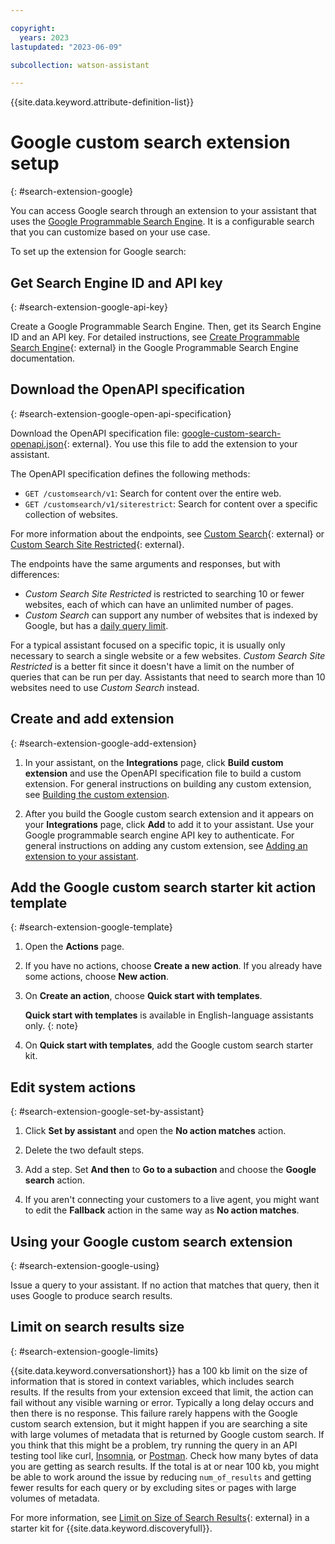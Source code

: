 ```yaml
---

copyright:
  years: 2023
lastupdated: "2023-06-09"

subcollection: watson-assistant

---
```


{{site.data.keyword.attribute-definition-list}}

# Google custom search extension setup
{: #search-extension-google}

You can access Google search through an extension to your assistant that uses the [Google Programmable Search Engine](https://developers.google.com/custom-search/docs/overview). It is a configurable search that you can customize based on your use case.

To set up the extension for Google search:

## Get Search Engine ID and API key
{: #search-extension-google-api-key}

Create a Google Programmable Search Engine. Then, get its Search Engine ID and an API key. For detailed instructions, see [Create Programmable Search Engine](https://developers.google.com/custom-search/v1/introduction#create_programmable_search_engine){: external} in the Google Programmable Search Engine documentation.

## Download the OpenAPI specification
{: #search-extension-google-open-api-specification}

Download the OpenAPI specification file: [google-custom-search-openapi.json](https://github.com/watson-developer-cloud/assistant-toolkit/blob/master/integrations/extensions/starter-kits/google-custom-search/basic/google-custom-search-openapi.json){: external}. You use this file to add the extension to your assistant.

The OpenAPI specification defines the following methods:

- `GET /customsearch/v1`: Search for content over the entire web.
- `GET /customsearch/v1/siterestrict`: Search for content over a specific collection of websites.

For more information about the endpoints, see [Custom Search](https://developers.google.com/custom-search/v1/reference/rest/v1/cse/list){: external} or [Custom Search Site Restricted](https://developers.google.com/custom-search/v1/reference/rest/v1/cse.siterestrict/list){: external}.

The endpoints have the same arguments and responses, but with differences:

- *Custom Search Site Restricted* is restricted to searching 10 or fewer websites, each of which can have an unlimited number of pages.
- *Custom Search* can support any number of websites that is indexed by Google, but has a [daily query limit](https://developers.google.com/custom-search/v1/overview#pricing).

For a typical assistant focused on a specific topic, it is usually only necessary to search a single website or a few websites. *Custom Search Site Restricted* is a better fit since it doesn't have a limit on the number of queries that can be run per day. Assistants that need to search more than 10 websites need to use *Custom Search* instead.

## Create and add extension
{: #search-extension-google-add-extension}

1.  In your assistant, on the **Integrations** page, click **Build custom extension** and use the OpenAPI specification file to build a custom extension. For general instructions on building any custom extension, see [Building the custom extension](/docs/watson-assistant?topic=watson-assistant-build-custom-extension#building-the-custom-extension).

1. After you build the Google custom search extension and it appears on your **Integrations** page, click **Add** to add it to your assistant. Use your Google programmable search engine API key to authenticate. For general instructions on adding any custom extension, see [Adding an extension to your assistant](/docs/watson-assistant?topic=watson-assistant-add-custom-extension).

## Add the Google custom search starter kit action template
{: #search-extension-google-template}

1. Open the **Actions** page.

1. If you have no actions, choose **Create a new action**. If you already have some actions, choose **New action**.

1. On **Create an action**, choose **Quick start with templates**.

   **Quick start with templates** is available in English-language assistants only.
   {: note}

1. On **Quick start with templates**, add the Google custom search starter kit.

## Edit system actions
{: #search-extension-google-set-by-assistant}

1. Click **Set by assistant** and open the **No action matches** action.

1. Delete the two default steps. 

1. Add a step. Set **And then** to **Go to a subaction** and choose the **Google search** action.

1. If you aren't connecting your customers to a live agent, you might want to edit the **Fallback** action in the same way as **No action matches**.

## Using your Google custom search extension
{: #search-extension-google-using}

Issue a query to your assistant. If no action that matches that query, then it uses Google to produce search results.

## Limit on search results size
{: #search-extension-google-limits}

{{site.data.keyword.conversationshort}} has a 100 kb limit on the size of information that is stored in context variables, which includes search results. If the results from your extension exceed that limit, the action can fail without any visible warning or error. Typically a long delay occurs and then there is no response. This failure rarely happens with the Google custom search extension, but it might happen if you are searching a site with large volumes of metadata that is returned by Google custom search. If you think that this might be a problem, try running the query in an API testing tool like curl, [Insomnia](https://insomnia.rest/), or [Postman](https://www.postman.com/). Check how many bytes of data you are getting as search results. If the total is at or near 100 kb, you might be able to work around the issue by reducing `num_of_results` and getting fewer results for each query or by excluding sites or pages with large volumes of metadata.

For more information, see [Limit on Size of Search Results](https://github.com/watson-developer-cloud/assistant-toolkit/blob/master/integrations/extensions/starter-kits/watson-discovery/README.md#limit-on-size-of-search-results){: external} in a starter kit for {{site.data.keyword.discoveryfull}}. 
